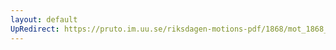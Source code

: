 ```yaml
---
layout: default
UpRedirect: https://pruto.im.uu.se/riksdagen-motions-pdf/1868/mot_1868__ak__123/mot_1868__ak__123-001.pdf
---
```

